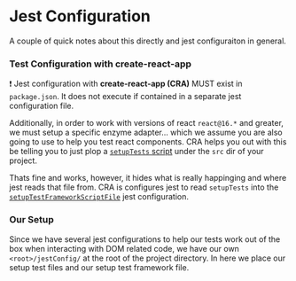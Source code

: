 # Jest Configuration

A couple of quick notes about this directly and jest configuraiton in general.

### Test Configuration with create-react-app

❗ Jest configuration with **create-react-app (CRA)** MUST exist in `package.json`. It does not execute if contained in a separate jest configuration file.

Additionally, in order to work with versions of react `react@16.*` and greater, we must setup a specific enzyme adapter... which we assume you are also going to use to help you test react components. CRA helps you out with this be telling you to just plop a [`setupTests` script](https://github.com/facebook/create-react-app/blob/master/packages/react-scripts/template/README.md#srcsetuptestsjs) under the `src` dir of your project.

Thats fine and works, however, it hides what is really happinging and where jest reads that file from. CRA is configures jest to read `setupTests` into the [`setupTestFrameworkScriptFile`](https://facebook.github.io/jest/docs/en/configuration.html#setuptestframeworkscriptfile-string) jest configuration.

### Our Setup

Since we have several jest configurations to help our tests work out of the box when interacting with DOM related code, we have our own `<root>/jestConfig/` at the root of the project directory. In here we place our setup test files and our setup test framework file.




